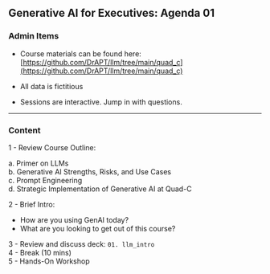 ## Generative AI for Executives: Agenda 01


### Admin Items

- Course materials can be found here:  
  [https://github.com/DrAPT/llm/tree/main/quad_c](https://github.com/DrAPT/llm/tree/main/quad_c)

- All data is fictitious

- Sessions are interactive. Jump in with questions.

---

### Content

1 - Review Course Outline:  

  a. Primer on LLMs  
  b. Generative AI Strengths, Risks, and Use Cases  
  c. Prompt Engineering  
  d. Strategic Implementation of Generative AI at Quad-C

2 - Brief Intro:
  - How are you using GenAI today?
  - What are you looking to get out of this course?
  
3 - Review and discuss deck: `01. llm_intro`  
4 - Break (10 mins)  
5 - Hands-On Workshop 
